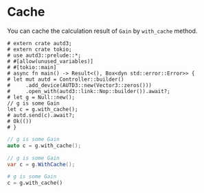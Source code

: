 # Cache

You can cache the calculation result of `Gain` by `with_cache` method.

```rust,edition2021
# extern crate autd3;
# extern crate tokio;
# use autd3::prelude::*;
# #[allow(unused_variables)]
# #[tokio::main]
# async fn main() -> Result<(), Box<dyn std::error::Error>> {
# let mut autd = Controller::builder()
#     .add_device(AUTD3::new(Vector3::zeros()))
#     .open_with(autd3::link::Nop::builder()).await?;
# let g = Null::new();
// g is some Gain
let c = g.with_cache();
# autd.send(c).await?;
# Ok(())
# }
```

```cpp
// g is some Gain
auto c = g.with_cache();
```

```cs
// g is some Gain
var c = g.WithCache();
```

```python
# g is some Gain
c = g.with_cache()
```
